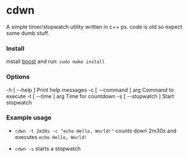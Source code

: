 # cdwn
A simple timer/stopwatch utility written in c++
ps. code is old so expect some dumb stuff.

### Install
install [boost](https://www.boost.org/) and run:
```sudo make install```

### Options
  -h [ --help ]         Print help messages
  -c [ --command ] arg  Command to execute
  -t [ --time ] arg     Time for countdown
  -s [ --stopwatch ]    Start stopwatch

### Example usage

 - ```cdwn -t 2m30s -c "echo Hello, World!"``` counts down 2m30s and executes ```echo Hello, World!```

 - ```cdwn -s``` starts a stopwatch 
